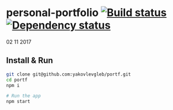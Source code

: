 # personal-portfolio [![Build status][travis-image]][travis-url] [![Dependency status][dependency-image]][dependency-url]
02 11 2017

## Install & Run
```bash
git clone git@github.com:yakovlevgleb/portf.git
cd portf
npm i

# Run the app
npm start
```

[travis-image]: https://travis-ci.org/yakovlevgleb/portf.svg?branch=master
[travis-url]: https://travis-ci.org/yakovlevgleb/portf
[dependency-image]: https://david-dm.org/yakovlevgleb/portf.svg?style=flat-square
[dependency-url]: https://david-dm.org/yakovlevgleb/portf?type=dev
